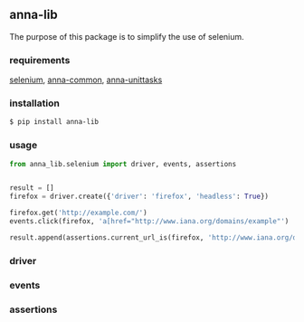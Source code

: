 ## anna-lib

The purpose of this package is to simplify the use of selenium.

### requirements
[selenium](https://pypi.org/project/selenium/),
[anna-common](https://pypi.org/project/anna-common/),
[anna-unittasks](https://pypi.org/project/anna-unittasks/)

### installation
```bash
$ pip install anna-lib
```

### usage
```python
from anna_lib.selenium import driver, events, assertions


result = []
firefox = driver.create({'driver': 'firefox', 'headless': True})

firefox.get('http://example.com/')
events.click(firefox, 'a[href="http://www.iana.org/domains/example"')

result.append(assertions.current_url_is(firefox, 'http://www.iana.org/domains/example'))
```

### driver

### events

### assertions
